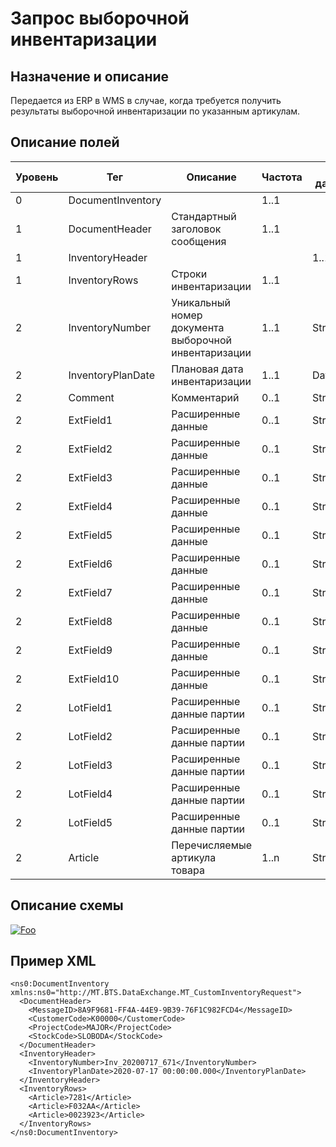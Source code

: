 # Запрос выборочной инвентаризации

## Назначение и описание
Передается из ERP в WMS в случае, когда требуется получить результаты выборочной инвентаризации по указанным артикулам.

## Описание полей

Уровень | Тег | Описание | Частота | Тип данных | Размер поля | Комментарий
--------|-----|----------|---------|------------|-------------|------------
0       | DocumentInventory |                                                      |  1..1      |          |
1       | DocumentHeader    | Стандартный заголовок сообщения                      | 1..1 |          |     | Общая структура сообщения
1       | InventoryHeader   |                                                |      | 1..1           |     |
1       | InventoryRows     | Строки инвентаризации                                | 1..1 |          |     | 
2       | InventoryNumber   | Уникальный номер документа выборочной инвентаризации | 1..1 | String   | 50  | 
2       | InventoryPlanDate | Плановая дата инвентаризации                         | 1..1 | DateTime |     |
2       | Comment           | Комментарий                                          | 0..1 | String   | 250 | 
2       | ExtField1         | Расширенные данные                                   | 0..1 | String   | 80  | 
2       | ExtField2         | Расширенные данные                                   | 0..1 | String   | 80  | 
2       | ExtField3         | Расширенные данные                                   | 0..1 | String   | 80  | 
2       | ExtField4         | Расширенные данные                                   | 0..1 | String   | 80  | 
2       | ExtField5         | Расширенные данные                                   | 0..1 | String   | 80  | 
2       | ExtField6         | Расширенные данные                                   | 0..1 | String   | 80  | 
2       | ExtField7         | Расширенные данные                                   | 0..1 | String   | 80  | 
2       | ExtField8         | Расширенные данные                                   | 0..1 | String   | 80  | 
2       | ExtField9         | Расширенные данные                                   | 0..1 | String   | 80  | 
2       | ExtField10        | Расширенные данные                                   | 0..1 | String   | 80  | 
2       | LotField1         | Расширенные данные партии                            | 0..1 | String   | 100 | 
2       | LotField2         | Расширенные данные партии                            | 0..1 | String   | 100 | 
2       | LotField3         | Расширенные данные партии                            | 0..1 | String   | 100 | 
2       | LotField4         | Расширенные данные партии                            | 0..1 | String   | 100 | 
2       | LotField5         | Расширенные данные партии                            | 0..1 | String   | 100 | 
2       | Article           | Перечисляемые артикула товара                        | 1..n | String   | 100 | 

## Описание схемы
<a href="https://github.com/MajorTerminal/MTXML/blob/master/XSD/MT_CustomInventoryRequest.xsd" rel="XSD">![Foo](https://user-images.githubusercontent.com/22858622/134012526-73d1b128-a2cd-4d14-8a13-10f81a57c04f.png)</a>

## Пример XML
```
<ns0:DocumentInventory xmlns:ns0="http://MT.BTS.DataExchange.MT_CustomInventoryRequest">
  <DocumentHeader>
    <MessageID>8A9F9681-FF4A-44E9-9B39-76F1C982FCD4</MessageID>
    <CustomerCode>К00000</CustomerCode>
    <ProjectCode>MAJOR</ProjectCode>
    <StockCode>SLOBODA</StockCode>
  </DocumentHeader>
  <InventoryHeader>
    <InventoryNumber>Inv_20200717_671</InventoryNumber>
    <InventoryPlanDate>2020-07-17 00:00:00.000</InventoryPlanDate>
  </InventoryHeader>
  <InventoryRows>
    <Article>7281</Article>
    <Article>F032AA</Article>
    <Article>0023923</Article>
  </InventoryRows>
</ns0:DocumentInventory>
```
